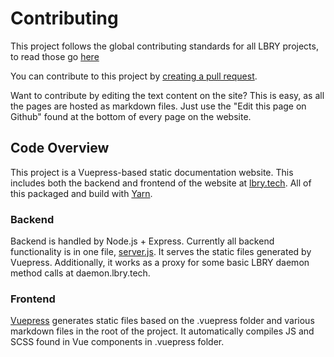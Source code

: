 # Contributing

This project follows the global contributing standards for all LBRY projects, to read those go [here](https://lbry.io/faq/contributing)

You can contribute to this project by [creating a pull request](https://help.github.com/articles/creating-a-pull-request/).

Want to contribute by editing the text content on the site? This is easy, as all the pages are hosted as markdown files. Just use the "Edit this page on Github" found at the bottom of every page on the website.

## Code Overview

This project is a Vuepress-based static documentation website. This includes both the backend and frontend of the website at [lbry.tech](https://lbry.tech). All of this packaged and build with [Yarn](https://yarnpkg.com).

### Backend

Backend is handled by Node.js + Express. Currently all backend functionality is in one file, [server.js](server.js). It serves the static files generated by Vuepress. Additionally, it works as a proxy for some basic LBRY daemon method calls at daemon.lbry.tech.

### Frontend

[Vuepress](https://vuepress.vuejs.org/) generates static files based on the .vuepress folder and various markdown files in the root of the project. It automatically compiles JS and SCSS found in Vue components in .vuepress folder. 